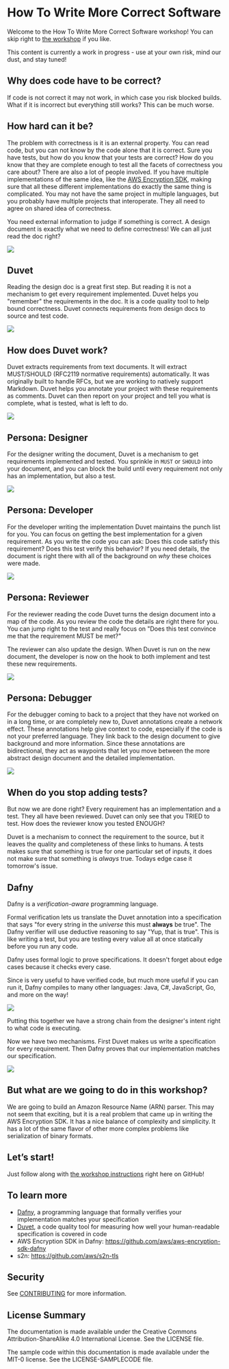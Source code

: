 # How To Write More Correct Software

Welcome to the How To Write More Correct Software workshop!
You can skip right to [the workshop](./instructions/steps.md) if you like.

This content is currently a work in progress - use at your own risk, mind our dust, and stay tuned!

## Why does code have to be correct?

If code is not correct it may not work,
in which case you risk blocked builds.
What if it is incorrect but everything still works?
This can be much worse.

## How hard can it be?

The problem with correctness is it is an external property.
You can read code, but you can not know by the code alone that it is correct.
Sure you have tests, but how do you know that your tests are correct?
How do you know that they are complete enough
to test all the facets of correctness you care about?
There are also a lot of people involved.
If you have multiple implementations of the same idea,
like the [AWS Encryption SDK](https://docs.aws.amazon.com/encryption-sdk/latest/developer-guide/programming-languages.html),
making sure that all these different implementations
do exactly the same thing is complicated.
You may not have the same project in multiple languages,
but you probably have multiple projects that interoperate.
They all need to agree on shared idea of correctness.

You need external information to judge if something is correct.
A design document is exactly what we need to define correctness!
We can all just read the doc right?

![](./img/how-hard.png)

## Duvet

Reading the design doc is a great first step.
But reading it is not a mechanism to get every requirement implemented.
Duvet helps you "remember" the requirements in the doc.
It is a code quality tool to help bound correctness.
Duvet connects requirements from design docs to source and test code.

![](./img/duvet.png)

## How does Duvet work?

Duvet extracts requirements from text documents.
It will extract MUST/SHOULD (RFC2119 normative requirements) automatically.
It was originally built to handle RFCs,
but we are working to natively support Markdown.
Duvet helps you annotate your project
with these requirements as comments.
Duvet can then report on your project
and tell you what is complete, what is tested, what is left to do.

![](./img/duvet-works.png)
## Persona: Designer

For the designer writing the document,
Duvet is a mechanism to get requirements implemented and tested.
You sprinkle in `MUST` or `SHOULD` into your document,
and you can block the build until every requirement
not only has an implementation, but also a test.

![](./img/designer.png)

## Persona: Developer

For the developer writing the implementation
Duvet maintains the punch list for you.
You can focus on getting the best implementation for a given requirement.
As you write the code you can ask:
Does this code satisfy this requirement?
Does this test verify this behavior?
If you need details,
the document is right there with all of the background
on _why_ these choices were made.

![](./img/developer.png)

## Persona: Reviewer

For the reviewer reading the code
Duvet turns the design document into a map of the code.
As you review the code the details are right there for you.
You can jump right to the test and really focus on
"Does this test convince me that the requirement MUST be met?"

The reviewer can also update the design.
When Duvet is run on the new document,
the developer is now on the hook
to both implement and test these new requirements.

![](./img/reviewer.png)

## Persona: Debugger

For the debugger coming to back to a project
that they have not worked on in a long time,
or are completely new to,
Duvet annotations create a network effect.
These annotations help give context to code,
especially if the code is not your preferred language.
They link back to the design document
to give background and more information.
Since these annotations are bidirectional,
they act as waypoints that let you move between
the more abstract design document
and the detailed implementation.

![](./img/debugger.png)

## When do you stop adding tests?

But now we are done right?
Every requirement has an implementation and a test.
They all have been reviewed.
Duvet can only see that you TRIED to test.
How does the reviewer know you tested ENOUGH?

Duvet is a mechanism to connect the requirement to the source,
but it leaves the quality and completeness of these links to humans.
A tests makes sure that something is true for one particular set of inputs,
it does not make sure that something is *always* true.
Todays edge case it tomorrow's issue.

## Dafny

Dafny is a *verification-aware* programming language.

Formal verification lets us translate the Duvet annotation
into a specification that says
"for every string in the *universe* this must **always** be true".
The Dafny verifier will use deductive reasoning to say "Yup, that is true".
This is like writing a test, but you are testing every value all at once
statically before you run any code.

Dafny uses formal logic to prove specifications.
It doesn't forget about edge cases
because it checks every case.

Since is very useful to have verified code,
but much more useful if you can run it,
Dafny compiles to many other languages:
Java, C#, JavaScript, Go, and more on the way!

![](./img/dafny.png)

Putting this together we have a strong chain
from the designer's intent right to what code is executing.

Now we have two mechanisms.
First Duvet makes us write a specification for every requirement.
Then Dafny proves that our implementation matches our specification.

![](./img/mechanisms.png)

## But what are we going to do in this workshop?

We are going to build an Amazon Resource Name (ARN) parser.
This may not seem that exciting,
but it is a real problem that came up in writing the AWS Encryption SDK.
It has a nice balance of complexity and simplicity.
It has a lot of the same flavor of other more complex problems
like serialization of binary formats.

## Let’s start!

Just follow along with [the workshop instructions](./instructions/steps.md) right here on GitHub!

## To learn more

* [Dafny](http://dafny.org/), a programming language that formally verifies your implementation matches your specification
* [Duvet](https://github.com/awslabs/duvet), a code quality tool for measuring how well your human-readable specification is covered in code
* AWS Encryption SDK in Dafny: [https://github\.com/aws/aws\-encryption\-sdk\-dafny](https://github.com/aws/aws-encryption-sdk-dafny)
* s2n: [https://github\.com/aws/s2n\-tls](https://github.com/aws/s2n-tls)

## Security

See [CONTRIBUTING](CONTRIBUTING.md#security-issue-notifications) for more information.

## License Summary

The documentation is made available under the Creative Commons Attribution-ShareAlike 4.0 International License. See the LICENSE file.

The sample code within this documentation is made available under the MIT-0 license. See the LICENSE-SAMPLECODE file.

